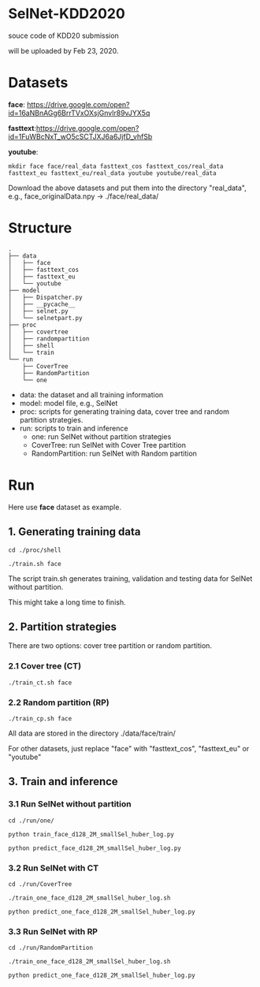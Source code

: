 # SelNet-KDD2020
souce code of KDD20 submission

will be uploaded by Feb 23, 2020.

# Datasets
**face**: https://drive.google.com/open?id=16aNBnAGg6BrrTVxOXsjGnvlr89vJYX5q

**fasttext**:https://drive.google.com/open?id=1FuWBcNxT_wO5cSCTJXJ6a6JjfD_vhfSb

**youtube**:

```
mkdir face face/real_data fasttext_cos fasttext_cos/real_data fasttext_eu fasttext_eu/real_data youtube youtube/real_data
```

Download the above datasets and put them into the directory "real_data", e.g., face_originalData.npy -> ./face/real_data/

# Structure
```
.
├── data
│   ├── face
│   ├── fasttext_cos
│   ├── fasttext_eu
│   └── youtube
├── model
│   ├── Dispatcher.py
│   ├── __pycache__
│   ├── selnet.py
│   └── selnetpart.py
├── proc
│   ├── covertree
│   ├── randompartition
│   ├── shell
│   └── train
└── run
    ├── CoverTree
    ├── RandomPartition
    └── one
```

* data: the dataset and all training information
* model: model file, e.g., SelNet
* proc: scripts for generating training data, cover tree and random partition strategies.
* run: scripts to train and inference
  - one: run SelNet without partition strategies
  - CoverTree: run SelNet with Cover Tree partition
  - RandomPartition: run SelNet with Random partition
        

# Run

Here use **face** dataset as example.

## 1. Generating training data

```
cd ./proc/shell

./train.sh face
```
The script train.sh generates training, validation and testing data for SelNet without partition.

This might take a long time to finish.

## 2. Partition strategies

There are two options: cover tree partition or random partition.

### 2.1 Cover tree (CT)

```
./train_ct.sh face
```

### 2.2 Random partition (RP)

```
./train_cp.sh face
```

All data are stored in the directory ./data/face/train/

For other datasets, just replace "face" with "fasttext_cos", "fasttext_eu" or "youtube"

## 3. Train and inference

### 3.1 Run SelNet without partition
```
cd ./run/one/

python train_face_d128_2M_smallSel_huber_log.py

python predict_face_d128_2M_smallSel_huber_log.py

```

### 3.2 Run SelNet with CT

```
cd ./run/CoverTree

./train_one_face_d128_2M_smallSel_huber_log.sh

python predict_one_face_d128_2M_smallSel_huber_log.py
```

### 3.3 Run SelNet with RP
```
cd ./run/RandomPartition

./train_one_face_d128_2M_smallSel_huber_log.sh

python predict_one_face_d128_2M_smallSel_huber_log.py
```
